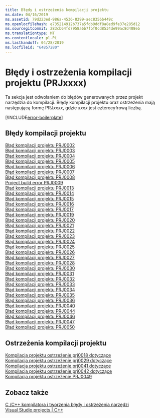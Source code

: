 ```yaml
---
title: Błędy i ostrzeżenia kompilacji projektu
ms.date: 04/16/2019
ms.assetid: 79d223ed-986a-4536-8299-aec8356b449c
ms.openlocfilehash: e735214912b737a5fdb9ddf8a8ed9fe37e285d12
ms.sourcegitcommit: 283cb64fd7958a6b7fbf0cd8534de99ac8d408eb
ms.translationtype: MT
ms.contentlocale: pl-PL
ms.lasthandoff: 04/28/2019
ms.locfileid: "64857280"
---
```

# <a name="project-build-errors-and-warnings-prjxxxx"></a>Błędy i ostrzeżenia kompilacji projektu (PRJxxxx)

Ta sekcja jest odwołaniem do błędów generowanych przez projekt narzędzia do kompilacji. Błędy kompilacji projektu oraz ostrzeżenia mają następującą formę PRJ*xxxx*, gdzie *xxxx* jest czterocyfrową liczbą.

[!INCLUDE[error-boilerplate](../../error-messages/includes/error-boilerplate.md)]

## <a name="project-build-errors"></a>Błędy kompilacji projektu

[Błąd kompilacji projektu PRJ0002](project-build-error-prj0002.md) \
[Błąd kompilacji projektu PRJ0003](project-build-error-prj0003.md) \
[Błąd kompilacji projektu PRJ0004](project-build-error-prj0004.md) \
[Błąd kompilacji projektu PRJ0005](project-build-error-prj0005.md) \
[Błąd kompilacji projektu PRJ0006](project-build-error-prj0006.md) \
[Błąd kompilacji projektu PRJ0007](project-build-error-prj0007.md) \
[Błąd kompilacji projektu PRJ0008](project-build-error-prj0008.md) \
[Project build error PRJ0009](project-build-error-prj0009.md) \
[Błąd kompilacji projektu PRJ0013](project-build-error-prj0013.md) \
[Błąd kompilacji projektu PRJ0014](project-build-error-prj0014.md) \
[Błąd kompilacji projektu PRJ0015](project-build-error-prj0015.md) \
[Błąd kompilacji projektu PRJ0016](project-build-error-prj0016.md) \
[Błąd kompilacji projektu PRJ0017](project-build-error-prj0017.md) \
[Błąd kompilacji projektu PRJ0019](project-build-error-prj0019.md) \
[Błąd kompilacji projektu PRJ0020](project-build-error-prj0020.md) \
[Błąd kompilacji projektu PRJ0021](project-build-error-prj0021.md) \
[Błąd kompilacji projektu PRJ0022](project-build-error-prj0022.md) \
[Błąd kompilacji projektu PRJ0023](project-build-error-prj0023.md) \
[Błąd kompilacji projektu PRJ0024](project-build-error-prj0024.md) \
[Błąd kompilacji projektu PRJ0025](project-build-error-prj0025.md) \
[Błąd kompilacji projektu PRJ0026](project-build-error-prj0026.md) \
[Błąd kompilacji projektu PRJ0027](project-build-error-prj0027.md) \
[Błąd kompilacji projektu PRJ0028](project-build-error-prj0028.md) \
[Błąd kompilacji projektu PRJ0030](project-build-error-prj0030.md) \
[Błąd kompilacji projektu PRJ0031](project-build-error-prj0031.md) \
[Błąd kompilacji projektu PRJ0032](project-build-error-prj0032.md) \
[Błąd kompilacji projektu PRJ0033](project-build-error-prj0033.md) \
[Błąd kompilacji projektu PRJ0034](project-build-error-prj0034.md) \
[Błąd kompilacji projektu PRJ0035](project-build-error-prj0035.md) \
[Błąd kompilacji projektu PRJ0036](project-build-error-prj0036.md) \
[Błąd kompilacji projektu PRJ0040](project-build-error-prj0040.md) \
[Błąd kompilacji projektu PRJ0044](project-build-error-prj0044.md) \
[Błąd kompilacji projektu PRJ0046](project-build-error-prj0046.md) \
[Błąd kompilacji projektu PRJ0047](project-build-error-prj0047.md) \
[Błąd kompilacji projektu PRJ0050](project-build-error-prj0050.md)

## <a name="project-build-warnings"></a>Ostrzeżenia kompilacji projektu

[Kompilacja projektu ostrzeżenie prj0018 dotyczące](project-build-warning-prj0018.md) \
[Kompilacja projektu ostrzeżenie prj0029 dotyczące](project-build-warning-prj0029.md) \
[Kompilacja projektu ostrzeżenie prj0041 dotyczące](project-build-warning-prj0041.md) \
[Kompilacja projektu ostrzeżenie prj0042 dotyczące](project-build-warning-prj0042.md) \
[Kompilacja projektu ostrzeżenie PRJ0049](project-build-warning-prj0049.md)

## <a name="see-also"></a>Zobacz także

[C /C++ kompilatora i tworzenia błędy i ostrzeżenia narzędzi](../compiler-errors-1/c-cpp-build-errors.md) \
[Visual Studio projects | C++](../../build/creating-and-managing-visual-cpp-projects.md)
